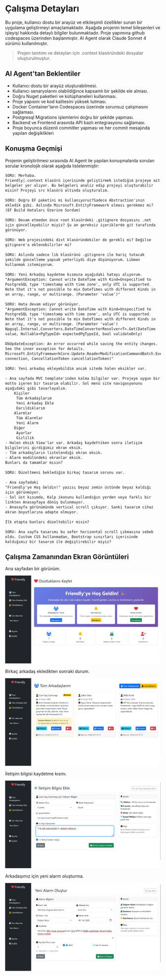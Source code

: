 # Çalışma Detayları

Bu proje, kullanıcı dostu bir arayüz ve etkileşimli özellikler sunan bir uygulama geliştirmeyi amaçlamaktadır. Aşağıda projenin temel bileşenleri ve işleyişi hakkında detaylı bilgiler bulunmaktadır. Proje yapımına github codespaces üzerinden başlanmıştır. AI Agent olarak Claude Sonnet 4 sürümü kullanılmıştır.

> Projen tanıtımı ve detayları için .context klasöründeki dosyalar oluşturulmuştur.

## AI Agent'tan Beklentiler

- Kullanıcı dostu bir arayüz oluşturabilmesi.
- Kullanıcı senaryolarını olabildiğince kapsamlı bir şekilde ele alması.
- Doğru Nuget paketleri ve kütüphaneleri kullanması.
- Proje yapısını ve kod kalitesini yüksek tutması.
- Docker Container'ların Codespaces üzerinde sorunsuz çalışmasını sağlaması.
- Postgresql Migrations işlemlerini doğru bir şekilde yapması.
- Backend ve Frontend arasında API bazlı entegrasyonu sağlaması.
- Proje boyunca düzenli commitler yapması ve her commit mesajında yapılan değişiklikleri

## Konuşma Geçmişi

Projenin geliştirilmesi sırasında AI Agent ile yapılan konuşmalarda sorulan sorular kronolojik olarak aşağıda listelenmiştir:

```text
SORU: Merhaba.
Friendly|.context klasörü içerisinde geliştirmek istediğim projeye ait belgeler yer alıyor. Bu belgeleri analiz edip projeyi oluşturabilir misin? Projeyi src klasörü altında oluşturalım.

SORU: Doğru EF paketini mi kullanıyoruz?Sadece Abstraction'ının ekledik gibi. Aslında Microsoft.EntityFramework olması gerekmez mi? (EF Build Hataları Üzerine Sordum)

SORU: Devam etmeden önce root klasördeki .gitignore dosyasını .net için güncelleyebilir miyiz? Şu an gereksiz içeriklerde git tarafında görünüyor.

SORU: Web projesindeki dist klasöründekiler de gerekli mi? Değilse gitignore'a eklenebilirler mi?

SORU: Aslında sadece lib klasörünü .gitignore ile hariç tutacak şekilde güncelleme yapsak yeterliydi diye düşünüyorum. Libman kullanmak istemiyorum.

SORU: Yeni Arkadaş kaydetme kısmına aşağıdaki hatayı alıyorum.
"ArgumentException: Cannot write DateTime with Kind=Unspecified to PostgreSQL type 'timestamp with time zone', only UTC is supported. Note that it's not possible to mix DateTimes with different Kinds in an array, range, or multirange. (Parameter 'value')"

SORU: Hata devam ediyor görünüyor.
"ArgumentException: Cannot write DateTime with Kind=Unspecified to PostgreSQL type 'timestamp with time zone', only UTC is supported. Note that it's not possible to mix DateTimes with different Kinds in an array, range, or multirange. (Parameter 'value')
Npgsql.Internal.Converters.DateTimeConverterResolver<T>.Get(DateTime value, Nullable<PgTypeId> expectedPgTypeId, bool validateOnly)

DbUpdateException: An error occurred while saving the entity changes. See the inner exception for details.
Microsoft.EntityFrameworkCore.Update.ReaderModificationCommandBatch.ExecuteAsync(IRelationalConnection connection, CancellationToken cancellationToken)"

SORU: Yeni arkadaş ekleyebildim ancak sitede halen eksikler var.

- Ana sayfada MVC template'inden kalma bilgiler var. Projeye uygun bir motto içeren bir tasarım olabilir. Sol menü site navigasyonunu aşağıdaki gibi tasarlayalım.
    Kişiler
     Tüm Arkadaşlarım
     Yeni Arkadaş Ekle
     Darıldıklarım
    Alarmlar
     Tüm Alarmlar
     Yeni Alarm
    Diğer
     Ayarlar
     Gizlilik
- Halen eksik View'lar var. Arkadaş kaydettiken sonra iletişim bilgilerini girdiğimiz ekran eksik.
- Tüm arkadaşların listelendiği ekran eksik.
- Alarm modülündeki ekranlar eksik.
Bunları da tamamlar mısın?

SORU: Düzeltmeni beklediğim birkaç tasarım sorunu var.

- Ana sayfadaki
"Friendly'ye Hoş Geldin!" yazısı beyaz zemin üstünde beyaz kaldığı için görünmüyor.
- Sol üst kısımda, Kalp ikonunu kullandığın yerden veya farklı bir linkten Anasayfaya dönüş bulunmuyor.
- Anasayfa görünümünde vertical scroll çıkıyor. Sanki tasarım cihaz ekran boyutlarına adapte olmuyor.

İlk etapta bunları düzeltebilir misin?

SORU: Ana sayfa tasarımı bu sefer horizontal scroll çıkmasına sebeb oldu. Custom CSS kullanmadan, Bootstrap sınırları içerisinde kaldığımız bir tasarım ile değiştirebilir miyiz?
```

## Çalışma Zamanından Ekran Görüntüleri

Ana sayfadan bir görünüm.

![Runtime_00](runtime_00.png)

Birkaç arkadaş ekledikten sonraki durum.

![Runtime_01](runtime_01.png)

İletişim bilgisi kaydetme kısmı.

![Runtime_02](runtime_02.png)

Arkadaşımız için yeni alarm oluşturma.

![Runtime_03](runtime_03.png)